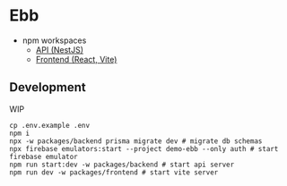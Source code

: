 # Ebb

- npm workspaces
  - [API (NestJS)](./packages/backend/README.md)
  - [Frontend (React, Vite)](./packages/frontend/README.md)

## Development

WIP

```
cp .env.example .env
npm i
npx -w packages/backend prisma migrate dev # migrate db schemas
npx firebase emulators:start --project demo-ebb --only auth # start firebase emulator
npm run start:dev -w packages/backend # start api server
npm run dev -w packages/frontend # start vite server
```

